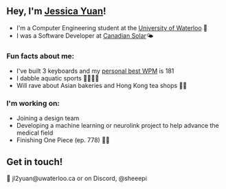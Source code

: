 <h2>Hey, I'm <a href="www.linkedin.com/in/jessica-yuan1">Jessica Yuan</a>! </h2>

<p>
  <ul>
    <li>I'm a Computer Engineering student at the <a href="https://uwaterloo.ca/">University of Waterloo</a> 🦆</li>
    <li>I was a Software Developer at <a href="https://www.canadiansolar.com/">Canadian Solar</a>🌤</li>
    
  </ul>
</p>

<h3>Fun facts about me:</h3>
<p>
  <ul>
    <li>I've built 3 keyboards and my <a href="https://monkeytype.com/profile/sheep1">personal best WPM</a> is 181</li>
    <li>I dabble aquatic sports 🤽‍♀️🏊‍♀️</li>
    <li>Will rave about Asian bakeries and Hong Kong tea shops 🍞🍵 </li>

  </ul>
</p>

<h3>I'm working on:</h3>
<p> 
    <ul> 
        <li> Joining a design team </li>
        <li> Developing a machine learning or neurolink project to help advance the medical field</li>
        <li> Finishing One Piece (ep. 778) 🏴‍☠️ </li>
    </ul> 
</p>

<h2> Get in touch!</h2>
<p> 
    <!-- <li> Discord</li> -->
    📧 jl2yuan@uwaterloo.ca or on Discord, @sheeepi

</p>
